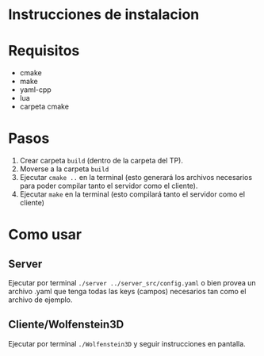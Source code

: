 # Instrucciones de instalacion

# Requisitos

- cmake
- make
- yaml-cpp
- lua
- carpeta cmake

# Pasos

1. Crear carpeta `build` (dentro de la carpeta del TP).
2. Moverse a la carpeta `build`
3. Ejecutar `cmake ..` en la terminal (esto generará los archivos necesarios para poder compilar tanto el servidor como el cliente).
4. Ejecutar `make` en la terminal (esto compilará tanto el servidor como el cliente)

# Como usar

## Server

Ejecutar por terminal `./server ../server_src/config.yaml` o bien provea un archivo .yaml que tenga todas las keys (campos) necesarios tan como el archivo de ejemplo.

## Cliente/Wolfenstein3D

Ejecutar por terminal `./Wolfenstein3D` y seguir instrucciones en pantalla.